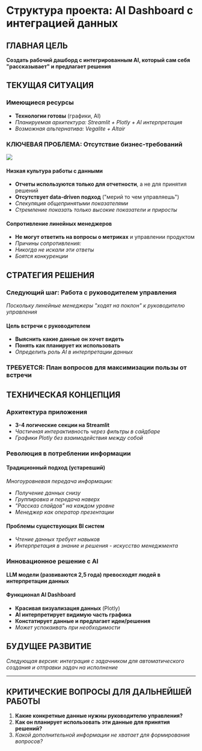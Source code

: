 # Структура проекта: AI Dashboard с интеграцией данных

## **ГЛАВНАЯ ЦЕЛЬ**
**Создать рабочий дашборд с интегрированным AI, который сам себя "рассказывает" и предлагает решения**

## **ТЕКУЩАЯ СИТУАЦИЯ**

### Имеющиеся ресурсы
- **Технологии готовы** (графики, AI)
- *Планируемая архитектура: Streamlit + Plotly + AI интерпретация*
- *Возможная альтернатива: Vegalite + Altair*

### **КЛЮЧЕВАЯ ПРОБЛЕМА: Отсутствие бизнес-требований**

![](https://i.imgur.com/2jp71pc.png)

#### Низкая культура работы с данными
- **Отчеты используются только для отчетности**, а не для принятия решений
- **Отсутствует data-driven подход** ("мерий то чем управляешь")
- *Спекуляция общепринятыми показателями*
- *Стремление показать только высокие показатели и приросты*

#### Сопротивление линейных менеджеров
- **Не могут ответить на вопросы о метриках** и управлении продуктом
- *Причины сопротивления:*
 - *Никогда не искали эти ответы*
 - *Боятся конкуренции*

## **СТРАТЕГИЯ РЕШЕНИЯ**

### **Следующий шаг: Работа с руководителем управления**
*Поскольку линейные менеджеры "ходят на поклон" к руководителю управления*

#### Цель встречи с руководителем
- **Выяснить какие данные он хочет видеть**
- **Понять как планирует их использовать**
- *Определить роль AI в интерпретации данных*

### **ТРЕБУЕТСЯ: План вопросов для максимизации пользы от встречи**

## **ТЕХНИЧЕСКАЯ КОНЦЕПЦИЯ**

### Архитектура приложения
- **3-4 логические секции на Streamlit**
- *Частичная интерактивность через фильтры в сайдбаре*
- *Графики Plotly без взаимодействия между собой*

### **Революция в потреблении информации**

#### Традиционный подход (устаревший)
*Многоуровневая передача информации:*
- *Получение данных снизу*
- *Группировка и передача наверх*
- *"Рассказ слайдов" на каждом уровне*
- *Менеджер как оператор презентации*

#### **Проблемы существующих BI систем**
- *Чтение данных требует навыков*
- *Интерпретация в знание и решения - искусство менеджмента*

### **Инновационное решение с AI**
**LLM модели (развиваются 2,5 года) превосходят людей в интерпретации данных**

#### Функционал AI Dashboard
- **Красивая визуализация данных** (Plotly)
- **AI интерпретирует видимую часть графика**
- **Констатирует данные и предлагает идеи/решения**
- *Может успокаивать при необходимости*

## **БУДУЩЕЕ РАЗВИТИЕ**
*Следующая версия: интеграция с задачником для автоматического создания и отправки задач на исполнение*

---

## **КРИТИЧЕСКИЕ ВОПРОСЫ ДЛЯ ДАЛЬНЕЙШЕЙ РАБОТЫ**
1. **Какие конкретные данные нужны руководителю управления?**
2. **Как он планирует использовать эти данные для принятия решений?**
3. *Какой дополнительной информации не хватает для формирования вопросов?*
